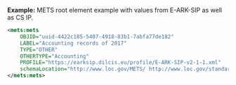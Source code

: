 **Example:** METS root element example with values from E-ARK-SIP as well as CS IP.

```xml
<mets:mets
    OBJID="uuid-4422c185-5407-4918-83b1-7abfa77de182"
    LABEL="Accounting records of 2017"
    TYPE="OTHER"
    OTHERTYPE="Accounting"
    PROFILE="https://earksip.dilcis.eu/profile/E-ARK-SIP-v2-1-1.xml"
    schemaLocation="http://www.loc.gov/METS/ http://www.loc.gov/standards/mets/mets.xsd http://www.w3.org/1999/xlink http://www.loc.gov/standards/mets/xlink.xsd https://dilcis.eu/XML/METS/CSIPExtensionMETS https://dilcis.eu/XML/METS/CSIPExtensionMETS/DILCISExtensionMETS.xsd">
</mets:mets>
```
